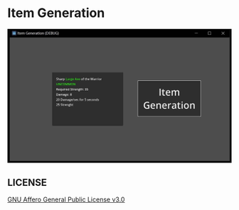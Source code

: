# Item Generation

![](screenshot/screenshot.jpg)

## LICENSE

[GNU Affero General Public License v3.0](https://choosealicense.com/licenses/agpl-3.0/)
